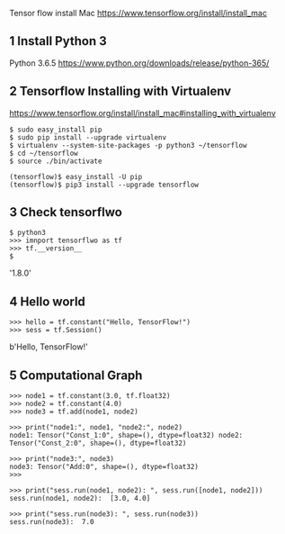 Tensor flow install Mac
https://www.tensorflow.org/install/install_mac

## 1 Install Python 3
Python 3.6.5 
https://www.python.org/downloads/release/python-365/

## 2 Tensorflow Installing with Virtualenv 
https://www.tensorflow.org/install/install_mac#installing_with_virtualenv

```
$ sudo easy_install pip
$ sudo pip install --upgrade virtualenv 
$ virtualenv --system-site-packages -p python3 ~/tensorflow
$ cd ~/tensorflow
$ source ./bin/activate

(tensorflow)$ easy_install -U pip
(tensorflow)$ pip3 install --upgrade tensorflow

```

## 3 Check tensorflwo 

```
$ python3 
>>> imnport tensorflwo as tf 
>>> tf.__version__
$
```
'1.8.0'

## 4 Hello world 
```
>>> hello = tf.constant("Hello, TensorFlow!")
>>> sess = tf.Session()
```
b'Hello, TensorFlow!'

## 5 Computational Graph 
```
>>> node1 = tf.constant(3.0, tf.float32)
>>> node2 = tf.constant(4.0)
>>> node3 = tf.add(node1, node2)

>>> print("node1:", node1, "node2:", node2)
node1: Tensor("Const_1:0", shape=(), dtype=float32) node2: Tensor("Const_2:0", shape=(), dtype=float32)

>>> print("node3:", node3)
node3: Tensor("Add:0", shape=(), dtype=float32)
>>>

>>> print("sess.run(node1, node2): ", sess.run([node1, node2]))
sess.run(node1, node2):  [3.0, 4.0]

>>> print("sess.run(node3): ", sess.run(node3))
sess.run(node3):  7.0

```
